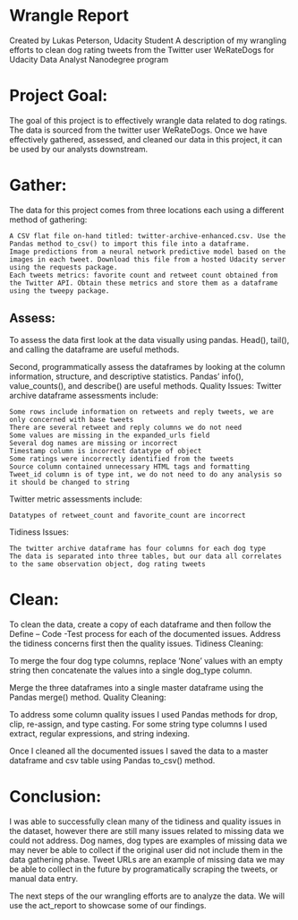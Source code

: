 # Wrangle Report

Created by Lukas Peterson, Udacity Student
A description of my wrangling efforts to clean dog rating tweets from the Twitter user WeRateDogs for Udacity Data Analyst Nanodegree program

# Project Goal:

The goal of this project is to effectively wrangle data related to dog ratings. The data is sourced from the twitter user WeRateDogs. Once we have effectively gathered, assessed, and cleaned our data in this project, it can be used by our analysts downstream.

# Gather:

The data for this project comes from three locations each using a different method of gathering:

    A CSV flat file on-hand titled: twitter-archive-enhanced.csv. Use the Pandas method to_csv() to import this file into a dataframe.
    Image predictions from a neural network predictive model based on the images in each tweet. Download this file from a hosted Udacity server using the requests package.
    Each tweets metrics: favorite count and retweet count obtained from the Twitter API. Obtain these metrics and store them as a dataframe using the tweepy package.

## Assess:

To assess the data first look at the data visually using pandas. Head(), tail(), and calling the dataframe are useful methods.

Second, programmatically assess the dataframes by looking at the column information, structure, and descriptive statistics. Pandas’ info(), value_counts(), and describe() are useful methods.
Quality Issues:
Twitter archive dataframe assessments include:

    Some rows include information on retweets and reply tweets, we are only concerned with base tweets
    There are several retweet and reply columns we do not need
    Some values are missing in the expanded_urls field
    Several dog names are missing or incorrect
    Timestamp column is incorrect datatype of object
    Some ratings were incorrectly identified from the tweets
    Source column contained unnecessary HTML tags and formatting
    Tweet_id column is of type int, we do not need to do any analysis so it should be changed to string

Twitter metric assessments include:

    Datatypes of retweet_count and favorite_count are incorrect

Tidiness Issues:

    The twitter archive dataframe has four columns for each dog type
    The data is separated into three tables, but our data all correlates to the same observation object, dog rating tweets

# Clean:

To clean the data, create a copy of each dataframe and then follow the Define – Code -Test process for each of the documented issues. Address the tidiness concerns first then the quality issues.
Tidiness Cleaning:

To merge the four dog type columns, replace ‘None’ values with an empty string then concatenate the values into a single dog_type column.

Merge the three dataframes into a single master dataframe using the Pandas merge() method.
Quality Cleaning:

To address some column quality issues I used Pandas methods for drop, clip, re-assign, and type casting. For some string type columns I used extract, regular expressions, and string indexing.

Once I cleaned all the documented issues I saved the data to a master dataframe and csv table using Pandas to_csv() method.

# Conclusion:

I was able to successfully clean many of the tidiness and quality issues in the dataset, however there are still many issues related to missing data we could not address. Dog names, dog types are examples of missing data we may never be able to collect if the original user did not include them in the data gathering phase. Tweet URLs are an example of missing data we may be able to collect in the future by programatically scraping the tweets, or manual data entry.

The next steps of the our wrangling efforts are to analyze the data. We will use the act_report to showcase some of our findings.
